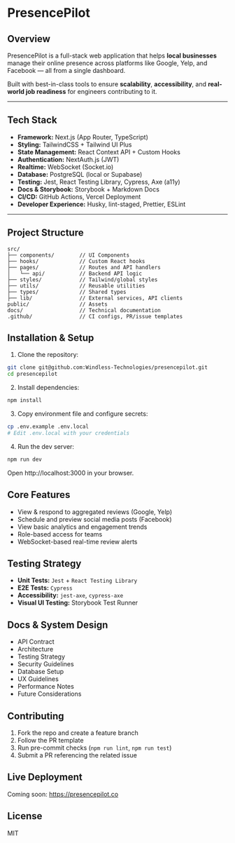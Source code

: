 # PresencePilot

## **Overview**

PresencePilot is a full-stack web application that helps **local businesses** manage their online presence across platforms like Google, Yelp, and Facebook — all from a single dashboard.

Built with best-in-class tools to ensure **scalability**, **accessibility**, and **real-world job readiness** for engineers contributing to it.

---

## **Tech Stack**

- **Framework:** Next.js (App Router, TypeScript)
- **Styling:** TailwindCSS + Tailwind UI Plus
- **State Management:** React Context API + Custom Hooks
- **Authentication:** NextAuth.js (JWT)
- **Realtime:** WebSocket (Socket.io)
- **Database:** PostgreSQL (local or Supabase)
- **Testing:** Jest, React Testing Library, Cypress, Axe (a11y)
- **Docs & Storybook:** Storybook + Markdown Docs
- **CI/CD:** GitHub Actions, Vercel Deployment
- **Developer Experience:** Husky, lint-staged, Prettier, ESLint

---

## **Project Structure**

```plaintext
src/
├── components/        // UI Components
├── hooks/             // Custom React hooks
├── pages/             // Routes and API handlers
│   └── api/           // Backend API logic
├── styles/            // Tailwind/global styles
├── utils/             // Reusable utilities
├── types/             // Shared types
├── lib/               // External services, API clients
public/                // Assets
docs/                  // Technical documentation
.github/               // CI configs, PR/issue templates
```

## **Installation & Setup**

1. Clone the repository:

```bash
git clone git@github.com:Windless-Technologies/presencepilot.git
cd presencepilot
```

2. Install dependencies:

```bash
npm install
```

3. Copy environment file and configure secrets:

```bash
cp .env.example .env.local
# Edit .env.local with your credentials
```

4. Run the dev server:

```bash
npm run dev
```

Open http://localhost:3000 in your browser.

## **Core Features**

* View & respond to aggregated reviews (Google, Yelp)
* Schedule and preview social media posts (Facebook)
* View basic analytics and engagement trends
* Role-based access for teams
* WebSocket-based real-time review alerts

## **Testing Strategy**

* **Unit Tests:** `Jest` + `React Testing Library`
* **E2E Tests:** `Cypress`
* **Accessibility:** `jest-axe`, `cypress-axe`
* **Visual UI Testing:** Storybook Test Runner

## **Docs & System Design**

* API Contract
* Architecture
* Testing Strategy
* Security Guidelines
* Database Setup
* UX Guidelines
* Performance Notes
* Future Considerations

## **Contributing**

1. Fork the repo and create a feature branch
2. Follow the PR template
3. Run pre-commit checks (`npm run lint`, `npm run test`)
4. Submit a PR referencing the related issue

## **Live Deployment**

Coming soon: https://presencepilot.co

## **License**

MIT
